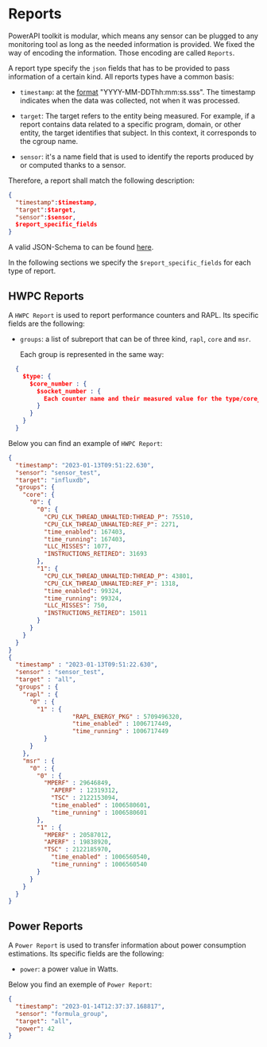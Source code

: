 # Reports

PowerAPI toolkit is modular, which means any sensor can be plugged to any monitoring
tool as long as the needed information is provided.
We fixed the way of encoding the information. Those encoding are called `Reports`.  

A report type specify the `json` fields that has to be provided to pass information of
a certain kind. All reports types have a common basis:


- `timestamp`: at the [format](https://en.wikipedia.org/wiki/ISO_8601) "YYYY-MM-DDThh\:mm\:ss\.sss". The timestamp indicates when the data was collected, not when it was processed.  

- `target`: The target refers to the entity being measured. For example, if a report contains data related to a specific program, domain, or other entity, the target identifies that subject. In this context, it corresponds to the cgroup name.

- `sensor`: it's a name field that is used to identify the reports produced by or computed thanks to a sensor.  

Therefore, a report shall match the following description: 

```json
{  
  "timestamp":$timestamp,
  "target":$target,
  "sensor":$sensor,
  $report_specific_fields
}
```

A valid JSON-Schema to can be found [here](https://raw.githubusercontent.com/powerapi-ng/powerapi-ng.github.io/refs/heads/master/docs/reference/reports/basis-reports.schema.json).

In the following sections we specify the `$report_specific_fields` for each type of report.

## HWPC Reports

A `HWPC Report` is used to report performance counters and RAPL.
Its specific fields are the following:

- `groups`: a list of subreport that can be of three kind, `rapl`, `core` and
  `msr`.

  Each group is represented in the same way:

```json
  {
    $type: {
      $core_number : {
        $socket_number : {
          Each counter name and their measured value for the type/core_number/socket_number considered triplet
        }
      }
    }
  }
```

Below you can find an example of `HWPC Report`:

```json
{
  "timestamp": "2023-01-13T09:51:22.630",
  "sensor": "sensor_test",
  "target": "influxdb",
  "groups": {
    "core": {
      "0": {
        "0": {
          "CPU_CLK_THREAD_UNHALTED:THREAD_P": 75510,
          "CPU_CLK_THREAD_UNHALTED:REF_P": 2271,
          "time_enabled": 167403,
          "time_running": 167403,
          "LLC_MISSES": 1077,
          "INSTRUCTIONS_RETIRED": 31693
        },
        "1": {
          "CPU_CLK_THREAD_UNHALTED:THREAD_P": 43801,
          "CPU_CLK_THREAD_UNHALTED:REF_P": 1318,
          "time_enabled": 99324,
          "time_running": 99324,
          "LLC_MISSES": 750,
          "INSTRUCTIONS_RETIRED": 15011
        }
      }
    }
  }
}
{
  "timestamp" : "2023-01-13T09:51:22.630",
  "sensor" : "sensor_test",
  "target" : "all",
  "groups" : {
    "rapl" : {
      "0" : {
        "1" : {
			      "RAPL_ENERGY_PKG" : 5709496320,
			      "time_enabled" : 1006717449,
			      "time_running" : 1006717449
          }
      }
    },
    "msr" : {
      "0" : {
        "0" : {
          "MPERF" : 29646849,
	        "APERF" : 12319312,
	        "TSC" : 2122153094,
	        "time_enabled" : 1006580601,
	        "time_running" : 1006580601
        },
        "1" : {
          "MPERF" : 20587012,
          "APERF" : 19838920,
          "TSC" : 2122185970,
	        "time_enabled" : 1006560540,
	        "time_running" : 1006560540
        }
      }
    }
  }
}

```

## Power Reports

A `Power Report` is used to transfer information about power consumption estimations.
Its specific fields are the following:

- `power`: a power value in Watts.

Below you find an exemple of `Power Report`:

```json
{
  "timestamp": "2023-01-14T12:37:37.168817",
  "sensor": "formula_group",
  "target": "all",
  "power": 42
}
```

<!-- ## Procfs Report

A `ProcfsReport` is used to transfer information about CPU usage of
process.
Its specific fields are the following:

- `global_cpu_usage` : The used percentage of the CPU.
- `usage`: A list of the monitored processes with their percentage of CPU usage.

Below you find an exemple of `ProcfsReport`:

```json
{
  "timestamp": "2023-01-14T12:37:37.168817",
  "sensor": "formula_group",
  "target": ["firefox_cgroup", "emacs_cgroup", "zsh_cgroup", "mongo_cgroup"],
  "usage": {
    "firefox_cgroup": 8.36,
    "emacs_cgroup": 5.52,
    "zsh_cgroup": 0.01,
    "mongo_cgroup": 0.64
  },
  "global_cpu_usage": 27.610000000000014
}
-->
